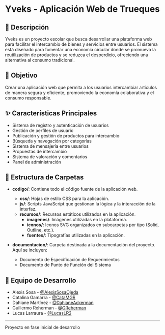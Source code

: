 # Yveks - Aplicación Web de Trueques

## 📝 Descripción
Yveks es un proyecto escolar que busca desarrollar una plataforma web para facilitar el intercambio de bienes y servicios entre usuarios. El sistema está diseñado para fomentar una economía circular donde se promueva la reutilización de productos y se reduzca el desperdicio, ofreciendo una alternativa al consumo tradicional.

## 🎯 Objetivo
Crear una aplicación web que permita a los usuarios intercambiar artículos de manera segura y eficiente, promoviendo la economía colaborativa y el consumo responsable.

## ✨ Características Principales
- Sistema de registro y autenticación de usuarios
- Gestión de perfiles de usuario
- Publicación y gestión de productos para intercambio
- Búsqueda y navegación por categorías
- Sistema de mensajería entre usuarios
- Propuestas de intercambio
- Sistema de valoración y comentarios
- Panel de administración

## 📁 Estructura de Carpetas

- **codigo/**: Contiene todo el código fuente de la aplicación web.
  - **css/**: Hojas de estilo CSS para la aplicación.
  - **js/**: Scripts JavaScript que gestionan la lógica y la interacción de la interfaz.
  - **recursos/**: Recursos estáticos utilizados en la aplicación.
    - **imagenes/**: Imágenes utilizadas en la plataforma.
    - **iconos/**: Iconos SVG organizados en subcarpetas por tipo (Solid, Outline, etc.).
    - **fuentes/**: Tipografías utilizadas en la aplicación.

- **documentacion/**: Carpeta destinada a la documentación del proyecto. Aquí se incluyen:
  - Documento de Especificación de Requerimientos
  - Documento de Punto de Función del Sistema

## 👥 Equipo de Desarrollo
- Alexis Sosa - [@AlexisSosaOjeda](https://github.com/AlexisSosaOjeda "Ir al perfil de GitHub")
- Catalina Gamarra - [@CataMGR](https://github.com/CataMGR "Ir al perfil de GitHub")
- Dahiane Martínez - [@DahianeAckerman](https://github.com/DahianeAckerman "Ir al perfil de GitHub")
- Guillermo Reherman - [@GReherman](https://github.com/GReherman "Ir al perfil de GitHub")
- Lucas Larraura - [@LucasLR2](https://github.com/LucasLR2 "Ir al perfil de GitHub")

---
Proyecto en fase inicial de desarrollo
